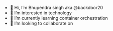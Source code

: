 - 👋 Hi, I’m Bhupendra singh aka @backdoor20
- 👀 I’m interested in technology
- 🌱 I’m currently learning container orchestration
- 💞️ I’m looking to collaborate on 


<!---
backdoor20/backdoor20 is a ✨ special ✨ repository because its `README.md` (this file) appears on your GitHub profile.
You can click the Preview link to take a look at your changes. - 📫 How to reach me 
--->
